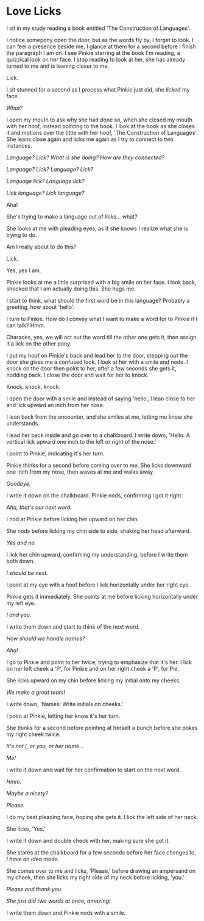 # Love Licks

I sit in my study reading a book entitled 'The Construction of Languages'.

I notice somepony open the door, but as the words fly by, I forget to look. I can feel a presence beside me, I glance at them for a second before I finish the paragraph I am on. I see Pinkie starring at the book I'm reading, a quizzical look on her face. I stop reading to look at her, she has already turned to me and is leaning closer to me.

Lick.

I sit stunned for a second as I process what Pinkie just did, she *licked* my face.

*What?*

I open my mouth to ask why she had done so, when she closed my mouth with her hoof, instead pointing to the book. I look at the book as she closes it and motions over the tittle with her hoof, 'The Construction of Languages'. She leans close again and licks me again as I try to connect to two instances.

*Language? Lick? What is she doing? How are they connected?*

*Language? Lick? Language? Lick?*

*Language lick? Language lick?*

*Lick language? Lick language?*

Aha!

She's trying to make a language out of *licks*… what?

She looks at me with pleading eyes, as if she knows I realize what she is trying to do.

Am I really about to do this?

Lick.

Yes, yes I am.

Pinkie looks at me a little surprised with a big smile on her face. I look back, shocked that I am actually doing this. She hugs me.

I start to think, what should the first word be in this language? Probably a greeting, how about 'hello'.

I turn to Pinkie. How do I convey what I want to make a word for to Pinkie if I can talk? Hmm.

Charades, yes, we will act out the word till the other one gets it, then assign it a lick on the other pony.

I put my hoof on Pinkie's back and lead her to the door, stepping out the door she gives me a confused look. I look at her with a smile and node. I knock on the door then point to her, after a few seconds she gets it, nodding back. I close the door and wait for her to knock.

Knock, knock, knock.

I open the door with a smile and instead of saying 'hello', I lean close to her and lick upward an inch from her nose.

I lean back from the encounter, and she smiles at me, letting me know she understands.

I lead her back inside and go over to a chalkboard. I write down, 'Hello: A vertical lick upward one inch to the left or right of the nose.'

I point to Pinkie, indicating it's her turn.

Pinkie thinks for a second before coming over to me. She licks downward one inch from my nose, then waves at me and walks away.

*Goodbye.*

I write it down on the chalkboard. Pinkie nods, confirming I got it right.

*Aha, that's our next word.*

I nod at Pinkie before licking her upward on her chin.

She nods before licking my chin side to side, shaking her head afterward.

*Yes and no.*

I lick her chin upward, confirming my understanding, before I write them both down.

*I should be next.*

I point at my eye with a hoof before I lick horizontally under her right eye.

Pinkie gets it immediately. She points at me before licking horizontally under my left eye.

*I and you.*

I write them down and start to think of the next word.

*How should we handle names?*

*Aha!*

I go to Pinkie and point to her twice, trying to emphasize that it's her. I lick on her left cheek a 'P', for Pinkie and on her right cheek a 'P', for Pie.

She licks upward on my chin before licking my initial onto my cheeks.

*We make a great team!*

I write down, 'Names: Write initials on cheeks.'

I point at Pinkie, letting her know it's her turn.

She thinks for a second before pointing at herself a bunch before she pokes my right cheek twice.

*It's not I, or you, or her name…*

*Me!*

I write it down and wait for her confirmation to start on the next word.

*Hmm.*

*Maybe a nicety?*

*Please.*

I do my best pleading face, hoping she gets it. I lick the left side of her neck.

She licks, 'Yes.'

I write it down and double check with her, making sure she got it.

She stares at the chalkboard for a few seconds before her face changes to, *I have an idea* mode.

She comes over to me and licks, 'Please,' before drawing an ampersand on my cheek, then she licks my right side of my neck before licking, 'you.'

*Please and thank you.*

*She just did two words at once, amazing!*

I write them down and Pinkie nods with a smile.

